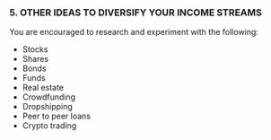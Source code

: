 ### 5. OTHER IDEAS TO DIVERSIFY YOUR INCOME STREAMS

You are encouraged to research and experiment with the following:

- Stocks
- Shares
- Bonds
- Funds
- Real estate
- Crowdfunding
- Dropshipping
- Peer to peer loans
- Crypto trading
